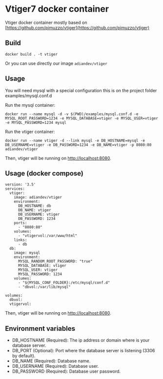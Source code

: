 # Vtiger7 docker container

Vtiger docker container mostly based on [https://github.com/pimuzzo/vtiger](https://github.com/pimuzzo/vtiger)

## Build

```
docker build . -t vtiger
```

Or you can use directly our image `adiandev/vtiger`

## Usage

You will need mysql with a special configuration this is on the project folder examples/mysql.conf.d

Run the mysql container:

```
docker run --name mysql -d -v $(PWD)/examples/mysql.conf.d -e MYSQL_ROOT_PASSWORD=1234 -e MYSQL_DATABASE=vtiger -e MYSQL_USER=vtiger -e MYSQL_PASSWORD=1234 mysql
```

Run the vtiger container:

```
docker run --name vtiger -d --link mysql -e DB_HOSTNAME=mysql -e DB_USERNAME=vtiger -e DB_PASSWORD=1234 -e DB_NAME=vtiger -p 8080:80 adiandev/vtiger
```

Then, vtiger will be running on [http://localhost:8080](http://localhost:8080).

## Usage (docker compose)

```
version: '3.5'
services:
  vtiger:
    image: adiandev/vtiger
    environment:
      DB_HOSTNAME: db
      DB_NAME: vtiger
      DB_USERNAME: vtiger
      DB_PASSWORD: 1234
    ports:
      - "8080:80"
    volumes:
      - "vtigervol:/var/www/html"
    links:
      - db
  db:
    image: mysql
    environment:
      MYSQL_RANDOM_ROOT_PASSWORD: "true"
      MYSQL_DATABASE: vtiger
      MYSQL_USER: vtiger
      MYSQL_PASSWORD: 1234
    volumes:
      - "${MYSQL_CONF_FOLDER}:/etc/mysql/conf.d"
      - "dbvol:/var/lib/mysql"

volumes:
  dbvol:
  vtigervol:
```

Then, vtiger will be running on [http://localhost:8080](http://localhost:8080).

## Environment variables

+ DB_HOSTNAME (Required): The ip address or domain where is your database server.
+ DB_PORT (Optional): Port where the database server is listening (3306 by default).
+ DB_NAME (Required): Database name.
+ DB_USERNAME (Required): Database user.
+ DB_PASSWORD (Required): Database user password.

